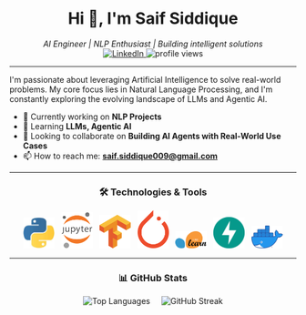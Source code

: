 <h1 align="center">Hi 👋, I'm Saif Siddique</h1>
<p align="center">
  <em>AI Engineer | NLP Enthusiast | Building intelligent solutions</em> <br/>
  <a href="https://www.linkedin.com/in/saif--siddique/" target="_blank">
    <img src="https://img.shields.io/badge/LinkedIn-%230077B5.svg?style=flat-square&logo=linkedin&logoColor=white" alt="LinkedIn">
  </a>
  <img src="https://komarev.com/ghpvc/?username=saifsiddique009&label=Profile%20views&color=0e75b6&style=flat-square" alt="profile views" />
</p>

<!--
  Consider if the GIF is truly minimalistic.
  If it's subtle and adds value, keep it. Otherwise, a static image or no image might be cleaner.
  <p align="center">
    <img alt="Coding" width="350" src="./github_profile_1.gif">
  </p>
-->

---

I'm passionate about leveraging Artificial Intelligence to solve real-world problems. My core focus lies in Natural Language Processing, and I'm constantly exploring the evolving landscape of LLMs and Agentic AI.

- 🔭 Currently working on **NLP Projects**
- 🌱 Learning **LLMs, Agentic AI**
- 👯 Looking to collaborate on **Building AI Agents with Real-World Use Cases**
- 📫 How to reach me: **saif.siddique009@gmail.com**

---

<h3 align="center">🛠️ Technologies & Tools</h3>

<p align="center">
  <a href="https://www.python.org" target="_blank" rel="noreferrer"><img src="./assets/icons/python.jpeg" alt="python" width="55px"/></a>
   
  <a href="https://jupyter.org/" target="_blank" rel="noreferrer"><img src="./assets/icons/jupyter.png" alt="jupyter" width="55px"/></a>
   
  <a href="https://www.tensorflow.org" target="_blank" rel="noreferrer"><img src="./assets/icons/tensorflow.png" alt="tensorflow" width="55px"/></a>
   
  <a href="https://pytorch.org/" target="_blank" rel="noreferrer"><img src="./assets/icons/pytorch.png" alt="pytorch" width="55px"/></a>
   
  <a href="https://scikit-learn.org/" target="_blank" rel="noreferrer"><img src="./assets/icons/scikitlearn.png" alt="scikit learn" width="55px"/></a>
   
  <a href="https://fastapi.tiangolo.com/" target="_blank" rel="noreferrer"><img src="./assets/icons/fastapi.png" alt="fastapi" width="55px"/></a>
   
  <a href="https://www.docker.com/" target="_blank" rel="noreferrer"><img src="./assets/icons/docker.png" alt="docker" width="55px"/></a>
</p>

---

<h3 align="center">📊 GitHub Stats</h3>

<p align="center">
  <img src="https://github-readme-stats.vercel.app/api/top-langs/?username=saifsiddique009&layout=compact&theme=catppuccin_latte&hide_border=true&show_icons=true&langs_count=8" alt="Top Languages" height="150"/>
     
  <img src="https://streak-stats.demolab.com?user=saifsiddique009&theme=catppuccin_latte&hide_border=true&border_radius=7&mode=daily" alt="GitHub Streak" height="150"/>
</p>

